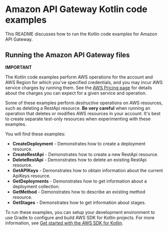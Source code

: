 # Amazon API Gateway Kotlin code examples

This README discusses how to run the Kotlin code examples for Amazon API Gateway.

## Running the Amazon API Gateway files

**IMPORTANT**

The Kotlin code examples perform AWS operations for the account and AWS Region for which you've specified credentials, and you may incur AWS service charges by running them. See the [AWS Pricing page](https://aws.amazon.com/pricing/) for details about the charges you can expect for a given service and operation.

Some of these examples perform *destructive* operations on AWS resources, such as deleting a RestApi resource. **Be very careful** when running an operation that deletes or modifies AWS resources in your account. It's best to create separate test-only resources when experimenting with these examples.

You will find these examples: 

- **CreateDeployment** - Demonstrates how to create a deployment resource.
- **CreateRestApi** - Demonstrates how to create a new RestApi resource.
- **DeleteRestApi** - Demonstrates how to delete an existing RestApi resource.
- **GetAPIKeys** - Demonstrates how to obtain information about the current ApiKeys resource.
- **GetDeployments** - Demonstrates how to get information about a deployment collection.
- **GetMethod** - Demonstrates how to describe an existing method resource.
- **GetStages** - Demonstrates how to get information about stages.

To run these examples, you can setup your development environment to use Gradle to configure and build AWS SDK for Kotlin projects. For more information, 
see [Get started with the AWS SDK for Kotlin](https://docs.aws.amazon.com/sdk-for-kotlin/latest/developer-guide/setup.html). 
